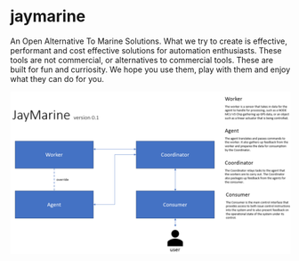 # jaymarine
An Open Alternative To Marine Solutions. What we try to create is effective, performant and cost effective solutions for automation enthusiasts. These tools are not commercial, or alternatives to commercial tools. These are built for fun and curriosity. We hope you use them, play with them and enjoy what they can do for you. 



![about](docs/jaymarineConcept.png)
